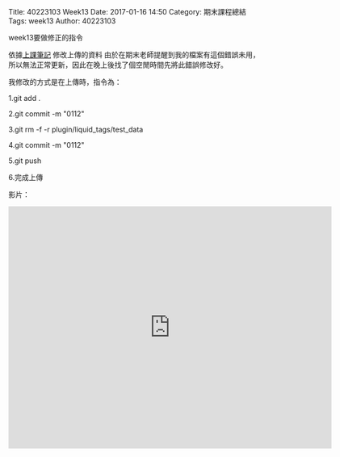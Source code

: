 Title: 40223103 Week13
Date: 2017-01-16 14:50
Category: 期末課程總結
Tags: week13
Author: 40223103

week13要做修正的指令

<!-- PELICAN_END_SUMMARY -->

依據[上課筆記](https://github.com/mdecourse/2016fallcadp/wiki/%E4%B8%8A%E8%AA%B2%E7%AD%86%E8%A8%98)
修改上傳的資料
由於在期末老師提醒到我的檔案有這個錯誤未用，所以無法正常更新，因此在晚上後找了個空閒時間先將此錯誤修改好。

我修改的方式是在上傳時，指令為：

1.git add .

2.git commit -m "0112"

3.git rm -f -r plugin/liquid_tags/test_data

4.git commit -m "0112"

5.git push

6.完成上傳

影片：
<iframe width="640" height="480" src="https://vimeo.com/199626045" frameborder="0" allowfullscreen></iframe>


